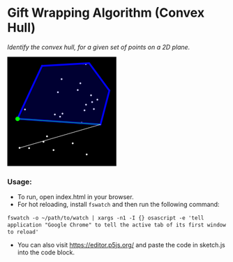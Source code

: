 # Gift Wrapping Algorithm (Convex Hull)

<i>Identify the convex hull, for a given set of points on a 2D plane.</i>

<img src="convex_hull.png" height="250">

### Usage:
 * To run, open index.html in your browser.
 * For hot reloading, install `fswatch` and then run the following command:
```
fswatch -o ~/path/to/watch | xargs -n1 -I {} osascript -e 'tell application "Google Chrome" to tell the active tab of its first window to reload'
```
* You can also visit https://editor.p5js.org/ and paste the code in sketch.js into the code block.
